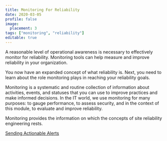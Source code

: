 ```yaml
---
title: Monitoring For Reliability
date: 2020-03-05
profile: false
image:
  placement: 3
tags: ["monitoring", "reliability"]
editable: true
---
```


A reasonable level of operational awareness is necessary to effectively monitor for reliability. Monitoring tools can help measure and improve reliability in
your organization.

You now have an expanded concept of what reliability is. Next, you need to learn
about the role monitoring plays in reaching your reliability goals.

Monitoring is a systematic and routine collection of information about
activities, events, and statuses that you can use to improve practices and make
informed decisions. In the IT world, we use monitoring for many purposes: to
gauge performance, to assess security, and in the context of this module, to
evaluate and improve reliability.

Monitoring provides the information on which the concepts of site reliability
engineering rests.

[Sending Actionable Alerts](/post/sending-actionable-alerts/)